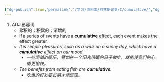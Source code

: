 ```yaml
---
{"dg-publish":true,"permalink":"/学习/资料库/柯林斯词典/C/cumulative/","dgPassFrontmatter":true}
---
```


1. ADJ 形容词
	- 聚积的；积累的；渐增的
	- If a series of events have a **cumulative** effect, each event makes the effect greater. 
	- *It is simple pleasures, such as a walk on a sunny day, which have a **cumulative** effect on our mood.*
		- *一些简单的娱乐，譬如在一个阳光明媚的日子散步，就能使我们的心情更愉快。*
	- *The benefits from eating fish are **cumulative**.*
		- *吃鱼的好处要长期才能显现。*